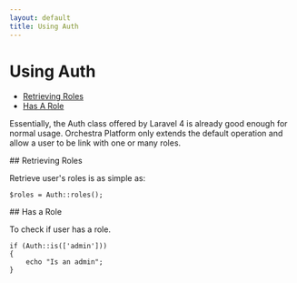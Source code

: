 ```yaml
---
layout: default
title: Using Auth
---
```


Using Auth
==============

* [Retrieving Roles](#retrieving-roles)
* [Has A Role](#check-role)

<article id="introduction">

Essentially, the Auth class offered by Laravel 4 is already good enough for normal usage. Orchestra Platform only extends the default operation and allow a user to be link with one or many roles.

</article> 

<article id="retrieving-roles">
## Retrieving Roles

Retrieve user's roles is as simple as:

	$roles = Auth::roles();

</article>

<article id="check-role">
## Has a Role

To check if user has a role.

	if (Auth::is(['admin']))
	{
		echo "Is an admin";
	}

</article>
